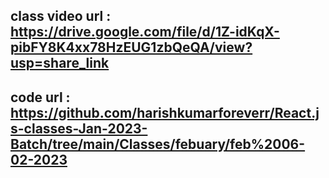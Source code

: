 ## class video url : https://drive.google.com/file/d/1Z-idKqX-pibFY8K4xx78HzEUG1zbQeQA/view?usp=share_link

## code url : https://github.com/harishkumarforeverr/React.js-classes-Jan-2023-Batch/tree/main/Classes/febuary/feb%2006-02-2023
